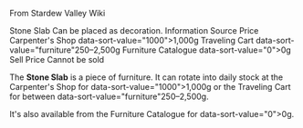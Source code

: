 From Stardew Valley Wiki

Stone Slab Can be placed as decoration. Information Source Price Carpenter's Shop data-sort-value="1000"&gt;1,000g Traveling Cart data-sort-value="furniture"250–2,500g Furniture Catalogue data-sort-value="0"&gt;0g Sell Price Cannot be sold

The **Stone Slab** is a piece of furniture. It can rotate into daily stock at the Carpenter's Shop for data-sort-value="1000"&gt;1,000g or the Traveling Cart for between data-sort-value="furniture"250–2,500g.

It's also available from the Furniture Catalogue for data-sort-value="0"&gt;0g.